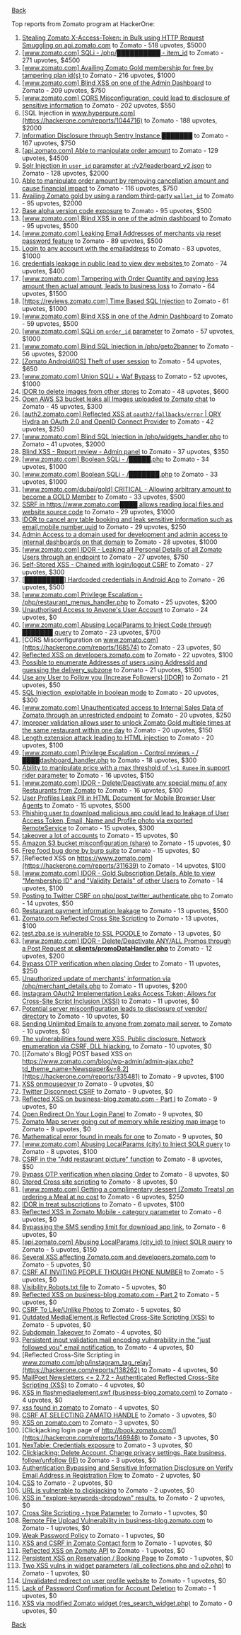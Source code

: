 [Back](../README.md)

Top reports from Zomato program at HackerOne:

1. [Stealing Zomato X-Access-Token: in Bulk using HTTP Request Smuggling on api.zomato.com](https://hackerone.com/reports/771666) to Zomato - 518 upvotes, $5000
2. [[www.zomato.com] SQLi - /php/██████████ - item_id](https://hackerone.com/reports/403616) to Zomato - 271 upvotes, $4500
3. [[www.zomato.com] Availing Zomato Gold membership for free by tampering plan id(s) ](https://hackerone.com/reports/511044) to Zomato - 216 upvotes, $1000
4. [[www.zomato.com] Blind XSS on one of the Admin Dashboard](https://hackerone.com/reports/724889) to Zomato - 209 upvotes, $750
5. [[www.zomato.com] CORS Misconfiguration, could lead to disclosure of sensitive information](https://hackerone.com/reports/426165) to Zomato - 202 upvotes, $550
6. [SQL Injection in www.hyperpure.com](https://hackerone.com/reports/1044716) to Zomato - 188 upvotes, $2000
7. [Information Disclosure through Sentry Instance ███████](https://hackerone.com/reports/697512) to Zomato - 167 upvotes, $750
8. [[api.zomato.com] Able to manipulate order amount](https://hackerone.com/reports/512968) to Zomato - 129 upvotes, $4500
9. [Solr Injection in `user_id` parameter at :/v2/leaderboard_v2.json](https://hackerone.com/reports/952501) to Zomato - 128 upvotes, $2000
10. [Able to manipulate order amount by removing cancellation amount and cause financial impact](https://hackerone.com/reports/614523) to Zomato - 116 upvotes, $750
11. [Availing Zomato gold by using a random third-party `wallet_id`](https://hackerone.com/reports/938021) to Zomato - 95 upvotes, $2000
12. [Base alpha version code exposure](https://hackerone.com/reports/167859) to Zomato - 95 upvotes, $500
13. [[www.zomato.com] Blind XSS in one of the admin dashboard](https://hackerone.com/reports/461272) to Zomato - 95 upvotes, $500
14. [[www.zomato.com] Leaking Email Addresses of merchants via reset password feature](https://hackerone.com/reports/293490) to Zomato - 89 upvotes, $500
15. [Login to any account with the emailaddress](https://hackerone.com/reports/245408) to Zomato - 83 upvotes, $1000
16. [ credentials leakage in public lead to view dev websites ](https://hackerone.com/reports/511440) to Zomato - 74 upvotes, $400
17. [[www.zomato.com] Tampering with Order Quantity and paying less amount then actual amount, leads to business loss](https://hackerone.com/reports/403783) to Zomato - 64 upvotes, $1500
18. [[https://reviews.zomato.com] Time Based SQL Injection](https://hackerone.com/reports/300176) to Zomato - 61 upvotes, $1000
19. [[www.zomato.com] Blind XSS in one of the Admin Dashboard](https://hackerone.com/reports/419731) to Zomato - 59 upvotes, $500
20. [[www.zomato.com] SQLi on `order_id` parameter](https://hackerone.com/reports/358669) to Zomato - 57 upvotes, $1000
21. [[www.zomato.com] Blind SQL Injection in /php/geto2banner](https://hackerone.com/reports/838855) to Zomato - 56 upvotes, $2000
22. [[Zomato Android/iOS] Theft of user session](https://hackerone.com/reports/328486) to Zomato - 54 upvotes, $650
23. [[www.zomato.com] Union SQLi + Waf Bypass](https://hackerone.com/reports/258582) to Zomato - 52 upvotes, $1000
24. [IDOR to delete images from other stores](https://hackerone.com/reports/404797) to Zomato - 48 upvotes, $600
25. [Open AWS S3 bucket leaks all Images uploaded to Zomato chat](https://hackerone.com/reports/507097) to Zomato - 45 upvotes, $300
26. [[auth2.zomato.com] Reflected XSS at `oauth2/fallbacks/error` | ORY Hydra an OAuth 2.0 and OpenID Connect Provider](https://hackerone.com/reports/456333) to Zomato - 42 upvotes, $250
27. [[www.zomato.com] Blind SQL Injection in /php/widgets_handler.php](https://hackerone.com/reports/836079) to Zomato - 41 upvotes, $2000
28. [Blind XSS - Report review - Admin panel](https://hackerone.com/reports/314126) to Zomato - 37 upvotes, $350
29. [[www.zomato.com] Boolean SQLi - /█████.php](https://hackerone.com/reports/297534) to Zomato - 34 upvotes, $1000
30. [[www.zomato.com] Boolean SQLi - /███████.php](https://hackerone.com/reports/301257) to Zomato - 33 upvotes, $1000
31. [[www.zomato.com/dubai/gold] CRITICAL - Allowing arbitrary amount to become a GOLD Member](https://hackerone.com/reports/254211) to Zomato - 33 upvotes, $500
32. [SSRF in https://www.zomato.com████ allows reading local files and website source code](https://hackerone.com/reports/271224) to Zomato - 29 upvotes, $1000
33. [IDOR to cancel any table booking and leak sensitive information such as email,mobile number,uuid](https://hackerone.com/reports/265258) to Zomato - 29 upvotes, $250
34. [Admin Access to a domain used for development and admin access to internal dashboards on that domain](https://hackerone.com/reports/271407) to Zomato - 28 upvotes, $1000
35. [[www.zomato.com] IDOR - Leaking all Personal Details of all Zomato Users through an endpoint](https://hackerone.com/reports/269937) to Zomato - 27 upvotes, $750
36. [Self-Stored XSS - Chained with login/logout CSRF](https://hackerone.com/reports/632017) to Zomato - 27 upvotes, $300
37. [[█████████] Hardcoded credentials in Android App](https://hackerone.com/reports/246995) to Zomato - 26 upvotes, $500
38. [[www.zomato.com] Privilege Escalation - /php/restaurant_menus_handler.php](https://hackerone.com/reports/300454) to Zomato - 25 upvotes, $200
39. [Unauthorised Access to Anyone's User Account](https://hackerone.com/reports/202921) to Zomato - 24 upvotes, $0
40. [[www.zomato.com] Abusing LocalParams to Inject Code through ███████ query](https://hackerone.com/reports/341600) to Zomato - 23 upvotes, $700
41. [CORS Misconfiguration on www.zomato.com](https://hackerone.com/reports/168574) to Zomato - 23 upvotes, $0
42. [Reflected XSS on developers.zomato.com](https://hackerone.com/reports/418823) to Zomato - 22 upvotes, $100
43. [Possible to enumerate Addresses of users using AddressId and guessing the delivery_subzone](https://hackerone.com/reports/514897) to Zomato - 21 upvotes, $1500
44. [Use any User to Follow you (Increase Followers) [IDOR]](https://hackerone.com/reports/245969) to Zomato - 21 upvotes, $50
45. [SQL Injection, exploitable in boolean mode](https://hackerone.com/reports/246412) to Zomato - 20 upvotes, $300
46. [[www.zomato.com] Unauthenticated access to Internal Sales Data of Zomato through an unrestricted endpoint](https://hackerone.com/reports/263535) to Zomato - 20 upvotes, $250
47. [Improper validation allows user to unlock Zomato Gold multiple times at the same restaurant within one day](https://hackerone.com/reports/486629) to Zomato - 20 upvotes, $150
48. [Length extension attack leading to HTML injection](https://hackerone.com/reports/251572) to Zomato - 20 upvotes, $100
49. [[www.zomato.com] Privilege Escalation - Control reviews - /████dashboard_handler.php](https://hackerone.com/reports/300099) to Zomato - 18 upvotes, $300
50. [Ability to manipulate price with a max threshold of `\<1 Rupee` in support rider parameter](https://hackerone.com/reports/927661) to Zomato - 16 upvotes, $150
51. [[www.zomato.com] IDOR - Delete/Deactivate any special menu of any Restaurants from Zomato](https://hackerone.com/reports/264919) to Zomato - 16 upvotes, $100
52. [User Profiles Leak PII in HTML Document for Mobile Browser User Agents](https://hackerone.com/reports/288596) to Zomato - 15 upvotes, $500
53. [Phishing user to download malicious app could lead to leakage of User Access Token, Email, Name and Profile photo via exported RemoteService](https://hackerone.com/reports/384257) to Zomato - 15 upvotes, $300
54. [takeover a lot of accounts](https://hackerone.com/reports/180388) to Zomato - 15 upvotes, $0
55. [Amazon S3 bucket misconfiguration (share)](https://hackerone.com/reports/229690) to Zomato - 15 upvotes, $0
56. [Free food bug done by burp suite](https://hackerone.com/reports/762883) to Zomato - 15 upvotes, $0
57. [Reflected XSS on https://www.zomato.com](https://hackerone.com/reports/311639) to Zomato - 14 upvotes, $100
58. [[www.zomato.com] IDOR - Gold Subscription Details, Able to view "Membership ID" and "Validity Details" of other Users](https://hackerone.com/reports/344145) to Zomato - 14 upvotes, $100
59. [Posting to Twitter CSRF on php/post_twitter_authenticate.php](https://hackerone.com/reports/249234) to Zomato - 14 upvotes, $50
60. [Restaurant payment information leakage](https://hackerone.com/reports/252043) to Zomato - 13 upvotes, $500
61. [Zomato.com Reflected Cross Site Scripting](https://hackerone.com/reports/303522) to Zomato - 13 upvotes, $100
62. [test.zba.se is vulnerable to SSL POODLE  ](https://hackerone.com/reports/201520) to Zomato - 13 upvotes, $0
63. [[www.zomato.com] IDOR - Delete/Deactivate ANY/ALL Promos through a Post Request at **clients/promoDataHandler.php**](https://hackerone.com/reports/264754) to Zomato - 12 upvotes, $200
64. [Bypass OTP verification when placing Order](https://hackerone.com/reports/247158) to Zomato - 11 upvotes, $250
65. [Unauthorized update of merchants' information via /php/merchant_details.php](https://hackerone.com/reports/255651) to Zomato - 11 upvotes, $200
66. [Instagram OAuth2 Implementation Leaks Access Token; Allows for Cross-Site Script Inclusion (XSSI)](https://hackerone.com/reports/138270) to Zomato - 11 upvotes, $0
67. [Potential server misconfiguration leads to disclosure of vendor/ directory](https://hackerone.com/reports/271391) to Zomato - 10 upvotes, $0
68. [Sending Unlimited Emails to anyone from zomato mail server.](https://hackerone.com/reports/518928) to Zomato - 10 upvotes, $0
69. [ The vulnerabilities found were XSS, Public disclosure, Network enumeration via CSRF, DLL hijacking.](https://hackerone.com/reports/927413) to Zomato - 10 upvotes, $0
70. [[Zomato's Blog] POST based XSS on https://www.zomato.com/blog/wp-admin/admin-ajax.php?td_theme_name=Newspaper&v=8.2](https://hackerone.com/reports/335481) to Zomato - 9 upvotes, $100
71. [XSS onmouseover ](https://hackerone.com/reports/139981) to Zomato - 9 upvotes, $0
72. [Twitter Disconnect CSRF](https://hackerone.com/reports/114127) to Zomato - 9 upvotes, $0
73. [Reflected XSS on business-blog.zomato.com - Part I](https://hackerone.com/reports/137905) to Zomato - 9 upvotes, $0
74. [Open Redirect On Your Login Panel](https://hackerone.com/reports/473064) to Zomato - 9 upvotes, $0
75. [Zomato Map server going out of memory while resizing map image](https://hackerone.com/reports/751904) to Zomato - 9 upvotes, $0
76. [Mathematical error  found in meals for one](https://hackerone.com/reports/819333) to Zomato - 9 upvotes, $0
77. [[www.zomato.com] Abusing LocalParams (city) to Inject SOLR query](https://hackerone.com/reports/844428) to Zomato - 8 upvotes, $100
78. [CSRF in the "Add restaurant picture" function](https://hackerone.com/reports/169699) to Zomato - 8 upvotes, $50
79. [Bypass OTP verification when placing Order](https://hackerone.com/reports/142221) to Zomato - 8 upvotes, $0
80. [Stored Cross site scripting](https://hackerone.com/reports/145246) to Zomato - 8 upvotes, $0
81. [[www.zomato.com] Getting a complimentary dessert [Zomato Treats] on ordering a Meal at no cost](https://hackerone.com/reports/321938) to Zomato - 6 upvotes, $250
82. [IDOR in treat subscriptions](https://hackerone.com/reports/313050) to Zomato - 6 upvotes, $100
83. [Reflected XSS in Zomato Mobile - category parameter](https://hackerone.com/reports/230119) to Zomato - 6 upvotes, $0
84. [Bypassing the SMS sending limit for download app link.](https://hackerone.com/reports/517711) to Zomato - 6 upvotes, $0
85. [[api.zomato.com] Abusing LocalParams (city_id) to Inject SOLR query](https://hackerone.com/reports/953203) to Zomato - 5 upvotes, $150
86. [Several XSS affecting Zomato.com and developers.zomato.com](https://hackerone.com/reports/114631) to Zomato - 5 upvotes, $0
87. [CSRF AT INVITING PEOPLE THOUGH PHONE NUMBER](https://hackerone.com/reports/113865) to Zomato - 5 upvotes, $0
88. [Visibility  Robots.txt file](https://hackerone.com/reports/156182) to Zomato - 5 upvotes, $0
89. [Reflected XSS on business-blog.zomato.com - Part 2](https://hackerone.com/reports/137906) to Zomato - 5 upvotes, $0
90. [CSRF To Like/Unlike Photos](https://hackerone.com/reports/230837) to Zomato - 5 upvotes, $0
91. [Outdated MediaElement.js Reflected Cross-Site Scripting (XSS)](https://hackerone.com/reports/155228) to Zomato - 5 upvotes, $0
92. [Subdomain Takeover ](https://hackerone.com/reports/113869) to Zomato - 4 upvotes, $0
93. [Persistent input validation mail encoding vulnerability  in the "just followed you" email notification.](https://hackerone.com/reports/114879) to Zomato - 4 upvotes, $0
94. [Reflected Cross-Site Scripting in www.zomato.com/php/instagram_tag_relay](https://hackerone.com/reports/138262) to Zomato - 4 upvotes, $0
95. [MailPoet Newsletters \<= 2.7.2 - Authenticated Reflected Cross-Site Scripting (XSS)](https://hackerone.com/reports/200355) to Zomato - 4 upvotes, $0
96. [XSS in flashmediaelement.swf (business-blog.zomato.com)](https://hackerone.com/reports/200351) to Zomato - 4 upvotes, $0
97. [xss found in zomato](https://hackerone.com/reports/240989) to Zomato - 4 upvotes, $0
98. [CSRF AT SELECTING ZAMATO HANDLE](https://hackerone.com/reports/113857) to Zomato - 3 upvotes, $0
99. [XSS on zomato.com](https://hackerone.com/reports/143294) to Zomato - 3 upvotes, $0
100. [Clickjacking login page of http://book.zomato.com/](https://hackerone.com/reports/146948) to Zomato - 3 upvotes, $0
101. [NexTable: Credentials exposure](https://hackerone.com/reports/120941) to Zomato - 3 upvotes, $0
102. [Clickjacking: Delete Account, Change privacy settings, Rate business, follow/unfollow (IE)](https://hackerone.com/reports/338569) to Zomato - 3 upvotes, $0
103. [Authentication Bypassing and Sensitive Information Disclosure on Verify Email Address in Registration Flow](https://hackerone.com/reports/124151) to Zomato - 2 upvotes, $0
104. [CSS](https://hackerone.com/reports/145686) to Zomato - 2 upvotes, $0
105. [URL is vulnerable to clickjacking](https://hackerone.com/reports/337219) to Zomato - 2 upvotes, $0
106. [XSS in "explore-keywords-dropdown" results.](https://hackerone.com/reports/347567) to Zomato - 2 upvotes, $0
107. [Cross Site Scripting - type Patameter](https://hackerone.com/reports/114151) to Zomato - 1 upvotes, $0
108. [Remote File Upload Vulnerability in business-blog.zomato.com](https://hackerone.com/reports/114389) to Zomato - 1 upvotes, $0
109. [Weak Password Policy](https://hackerone.com/reports/115036) to Zomato - 1 upvotes, $0
110. [XSS and CSRF in Zomato Contact form](https://hackerone.com/reports/115248) to Zomato - 1 upvotes, $0
111. [Reflected XSS on Zomato API](https://hackerone.com/reports/125762) to Zomato - 1 upvotes, $0
112. [Persistent XSS on Reservation / Booking Page](https://hackerone.com/reports/123005) to Zomato - 1 upvotes, $0
113. [Two XSS vulns in widget parameters (all_collections.php and o2.php)](https://hackerone.com/reports/115560) to Zomato - 1 upvotes, $0
114. [Unvalidated redirect on user profile website](https://hackerone.com/reports/143265) to Zomato - 1 upvotes, $0
115. [Lack of Password Confirmation  for Account Deletion](https://hackerone.com/reports/950471) to Zomato - 1 upvotes, $0
116. [XSS via modified Zomato widget (res_search_widget.php)](https://hackerone.com/reports/115402) to Zomato - 0 upvotes, $0


[Back](../README.md)